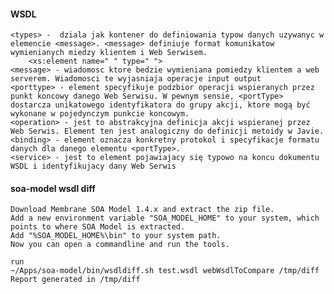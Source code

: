 #### WSDL

    <types> -  dziala jak kontener do definiowania typow danych uzywanyc w elemencie <message>. <message> definiuje format komunikatow wymienianych miedzy klientem i Web Serwisem.
        <xs:element name=" " type=" ">
    <message> - wiadomosc ktore bedzie wymieniana pomiedzy klientem a web serverem. Wiadomosci te wyjasniaja operacje input output
    <porttype> - element specyfikuje podzbior operacji wspieranych przez punkt koncowy danego Web Serwisu. W pewnym sensie, <portType> dostarcza unikatowego identyfikatora do grupy akcji, ktore mogą być wykonane w pojedynczym punkcie koncowym.
    <operation> - jest to abstrakcyjna definicja akcji wspieranej przez Web Serwis. Element ten jest analogiczny do definicji metoidy w Javie.
    <binding> - element oznacza konkretny protokol i specyfikacje formatu danych dla danego elementu <portType>. 
    <service> - jest to element pojawiajacy się typowo na koncu dokumentu WSDL i identyfikujacy dany Web Serwis 
    
    
#### soa-model wsdl diff
    Download Membrane SOA Model 1.4.x and extract the zip file.
    Add a new environment variable "SOA_MODEL_HOME" to your system, which points to where SOA Model is extracted.
    Add "%SOA_MODEL_HOME%\bin" to your system path.
    Now you can open a commandline and run the tools.
    
    run
    ~/Apps/soa-model/bin/wsdldiff.sh test.wsdl webWsdlToCompare /tmp/diff
    Report generated in /tmp/diff
    
